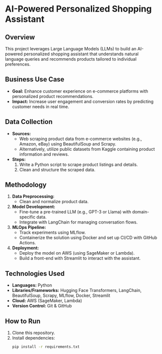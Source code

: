 # AI-Powered Personalized Shopping Assistant

## Overview
This project leverages Large Language Models (LLMs) to build an AI-powered personalized shopping assistant that understands natural language queries and recommends products tailored to individual preferences.

## Business Use Case
- **Goal:** Enhance customer experience on e-commerce platforms with personalized product recommendations.
- **Impact:** Increase user engagement and conversion rates by predicting customer needs in real time.

## Data Collection
- **Sources:**  
  - Web scraping product data from e-commerce websites (e.g., Amazon, eBay) using BeautifulSoup and Scrapy.  
  - Alternatively, utilize public datasets from Kaggle containing product information and reviews.
- **Steps:**  
  1. Write a Python script to scrape product listings and details.  
  2. Clean and structure the scraped data.

## Methodology
1. **Data Preprocessing:**  
   - Clean and normalize product data.
2. **Model Development:**  
   - Fine-tune a pre-trained LLM (e.g., GPT-3 or Llama) with domain-specific data.  
   - Integrate with LangChain for managing conversation flows.
3. **MLOps Pipeline:**  
   - Track experiments using MLflow.  
   - Containerize the solution using Docker and set up CI/CD with GitHub Actions.
4. **Deployment:**  
   - Deploy the model on AWS (using SageMaker or Lambda).  
   - Build a front-end with Streamlit to interact with the assistant.

## Technologies Used
- **Languages:** Python  
- **Libraries/Frameworks:** Hugging Face Transformers, LangChain, BeautifulSoup, Scrapy, MLflow, Docker, Streamlit  
- **Cloud:** AWS (SageMaker, Lambda)  
- **Version Control:** Git & GitHub

## How to Run
1. Clone this repository.
2. Install dependencies:  
   ```bash
   pip install -r requirements.txt


